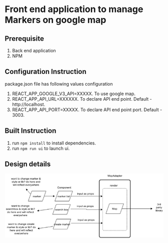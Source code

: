 # Front end application to manage Markers on google map

## Prerequisite

1. Back end application
2. NPM

## Configuration Instruction

package.json file has following values configuration

1. REACT_APP_GOOGLE_V3_API=XXXXX. To use google map.
2. REACT_APP_API_URL=XXXXXX. To declare API end point. Default - http://localhost.
3. REACT_APP_API_PORT=XXXXX. To declare API end point port. Default - 3003.

## Built Instruction

1. run `npm install` to install dependencies.
2. run `npm run ui` to launch ui.

## Design details

![design details](./design.jpg)
